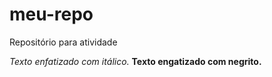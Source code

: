# meu-repo
Repositório para atividade

*Texto enfatizado com itálico.*
**Texto engatizado com negrito.**
